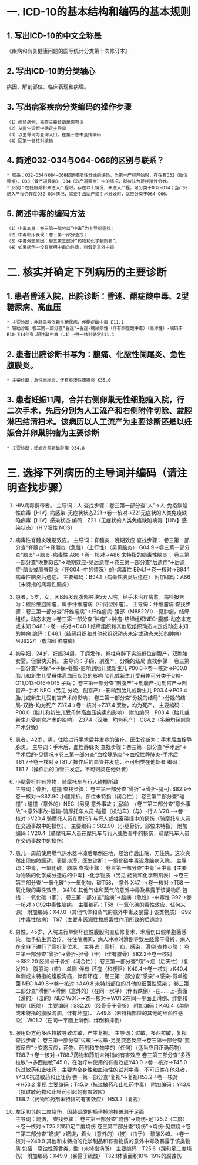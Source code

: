 # 一.  ICD-10的基本结构和编码的基本规则
## 1. 写出ICD-10的中文全称是
《疾病和有关健康问题的国际统计分类第十次修订本》

## 2. 写出ICD-10的分类轴心
病因、解剖部位、临床表现和病理。

## 3. 写出病案疾病分类编码的操作步骤
    （1）阅读病例，核查主要诊断是否有误
    （2）从医生诊断中确定主导词
    （3）以主导词为查询入口，在第三卷中查找编码
    （4）回第一卷核对编码
    
## 4. 简述O32-O34与O64-O66的区别与联系？
    * 联系：O32-O34与O64-O66都是梗阻性分娩的编码。当第一产程开始时，存在有O32（胎位异常）、O33（骨产道异常）、O34（软产道异常）中的情况，就被认为是梗阻性分娩。
    * 区别：在妊娠期和未进入产程时，存在以上情况，未进入产程，可分类于O32-O34；当产妇进入产程仍存在O32-O34情况，需要手法助产或手术分娩时，就应分类于O64-O66。

## 5. 简述中毒的编码方法
    （1）中毒本身：卷三第一部分以“中毒”为主导词查找；
    （2）中毒临床表现：卷三第一部分查找；
    （3）中毒外部原因：卷三第三部分“药物和化学制剂表”。
    （4）如果病例中没有表明中毒的性质，则假定意外中毒

# 二. 核实并确定下列病历的主要诊断
## 1. 患者昏迷入院，出院诊断：昏迷、酮症酸中毒、2型糖尿病、高血压
    * 主要诊断：非胰岛素依赖性糖尿病，伴酮症酸中毒 E11.1
    * 辅助诊断:卷三第一部分查“昏迷”→昏迷-糖尿病性（伴有酮症酸中毒）（高渗性）-编码于E10-E14伴有.酮性酸中毒（.1）→卷一核对确定E11.1


## 2. 患者出院诊断书写为：腹痛、化脓性阑尾炎、急性腹膜炎。 
    * 主要诊断：急性阑尾炎，伴有弥漫性腹膜炎 K35.0


## 3. 患者妊娠11周，合并右侧卵巢无性细胞瘤入院，行二次手术，先后分别为人工流产和右侧附件切除、盆腔淋巴结清扫术。该病历以人工流产为主要诊断还是以妊娠合并卵巢肿瘤为主要诊断
    * 主要诊断：妊娠合并卵巢肿瘤 O34.8     

# 三. 选择下列病历的主导词并编码（请注明查找步骤）
1. HIV病毒携带者。
主导词：人
查找步骤：卷三第一部分查“人”→人-免疫缺陷性病毒【HIV】病感染-无症状状态Z21→卷一核对→Z21无症状的人类免疫缺陷病毒【HIV】感染状态 
编码：Z21（无症状的人类免疫缺陷病毒【HIV】感染状态）（HIV阳性 NOS）



2. 病毒性脊髓炎晚期效应。
主导词：脊髓炎、晚期效应
查找步骤：
卷三第一部分查“脊髓炎”→脊髓炎（急性）（上行性）（另见脑炎） G04.9→卷三第一部分查“脑炎”→脑炎-病毒性 A86→卷一核对→A86 未特指的病毒性脑炎；
卷三第一部分查“晚期效应”→晚期效应-见后遗症→卷三第一部分查“后遗症”→后遗症-脑炎或脑脊髓炎（在G04.-中的情况）的-病毒性 B94.1→卷一核对→B94.1 病毒性脑炎后遗症。
主要编码：B94.1（病毒性脑炎后遗症）
附加编码：A86（未特指的病毒性脑炎）





3. 患者，5岁，女，因B超发现腹部肿块5天入院，经手术治疗病愈。病检报告为：梭形细胞肿瘤，属于纤维瘤病（中间型肿瘤）。
主导词：纤维瘤病
查找步骤：卷三第一部分查“纤维瘤病”→纤维瘤病-腹部（M8822/1）-见肿瘤，结缔组织，动态未定→卷三第一部分查“肿瘤”→肿瘤-结缔组织NEC-腹部-动态未定或未知 D48.1→卷一核对→D48.1 结缔组织和其他软组织动态未定或动态未知的肿瘤
编码：D48.1（结缔组织和其他软组织动态未定或动态未知的肿瘤） M8822/1（腹部纤维瘤病）





4. 初孕妇，24岁，妊娠34周，子痫发作，脊柱麻醉下实施低位剖腹产，双胞胎女婴，但很快夭折。
主导词：子痫，剖腹产，分娩的结局
查找步骤：
卷三第一部分查“子痫”→子痫-妊娠-影响到胎儿或新生儿 P00.0→卷一核对→P00.0 胎儿和新生儿受母体高血压疾患的影响 胎儿或新生儿受母体可分类于O10-O11,O13-O16→O15 子痫；
卷三第一部分查“剖腹产”→剖腹产-见剖宫产→剖宫产-手术 NEC（另见 分娩，剖宫产）-影响到胎儿或新生儿 P03.4→P03.4 胎儿或新生儿受剖宫产术的影响；
卷三第一部分查“分娩的结局”→分娩的结局-双胎-均为死产 Z37.4→卷一核对→Z37.4 双胎，均为死产。
主要编码：P00.0（胎儿和新生儿受母体高血压疾患的影响）
附加编码：P03.4（胎儿或新生儿受剖宫产术的影响）
Z37.4（双胎，均为死产）
O84.2（多胎均经剖宫产术分娩）





5. 患者，42岁，男，住院进行手术后并发症的治疗。医生诊断为：手术后血栓静脉炎。
主导词：手术后，血栓静脉炎
查找步骤：卷三第一部分查“手术后”→手术后的-见情况→卷三第一部分查“血栓静脉炎”→血栓性静脉炎-手术后 T81.7→卷一核对→T81.7 操作后的血管并发症，不可归类在他处者
编码：T81.7（操作后的血管并发症，不可归类在他处者）





6. 小腿骨折伴有异物，骑摩托车与行人碰撞所致   
主导词：骨折，碰撞
查找步骤：
卷三第一部分查“骨折”→骨折-腿-小 S82.9→卷一核对→S82.90 小腿骨折，部位未特指（闭合性）；
卷三第二部分查“碰撞”→碰撞（意外的）NEC（另见 意外事故；运输）→卷三第二部分查“意外事故”→意外事故-运输-骑摩托车人员-碰撞（机动车）（与）-行人 V20.-→卷一核对→V20.4 骑摩托人员在摩托车与行人或牲畜碰撞中的损伤（骑摩托车人员在交通事故中的损伤）。
主要编码：S82.90（小腿骨折，部位未特指）
附加编码：V20.4（骑摩托车人员在摩托车与行人或牲畜中的损伤，骑摩托车人员在交通事故中的损伤）




7. 患儿一周前使用燃气热水器冲凉后晕倒在地，经治疗后出院，无住院，这次突然出现四肢躁动，表情淡漠，医生诊断：一氧化碳中毒迟发脑病入院。
主导词：中毒，一氧化碳，脑病
查找步骤：
卷三第一部分查“中毒”→中毒【主要为物质的化学成分造成的中毒】-化学物质（另见 药物和化学制剂表）→卷三第三部分查“一氧化碳”→一氧化物，碳T58，-意外 X47.-→卷一核对→T58 一氧化碳的毒性效应， X47.0 其他气体和蒸气的意外中毒及暴露于该类物质 包括：一氧化碳（家）；
卷三第一部分查“脑病”→脑病（急性）-中毒性 G92→卷一核对→G92中毒性脑病。
主要编码：T58（一氧化碳的毒性效应，任何来源）
附加编码：X47.0（其他气体和蒸气的意外中毒及暴露于该类物质）
G92（中毒性脑病）
T97（主要非医源性物质毒性作用所致的后遗症）







8. 男性，45岁，入院进行单侧坏疽性腹股沟直疝修复术，术后伤口假单胞菌感染，给予抗生素治疗。在住院期间，病人冲凉时滑倒导致左胫骨干骨折，病人在全麻下进行了骨折复位术。
主导词：骨折，疝，感染，滑倒
查找步骤：
卷三第一部分查“骨折”→骨折-胫骨（干）（伴有腓骨）S82.2→卷一核对→S82.20 胫骨骨干骨折（闭合性）；
卷三第一部分查“疝”→疝（后天性）（复发性）-腹股沟（直）-单侧-伴有-坏疽（和梗阻）K40.4→卷一核对→K40.4 单侧或未特指的腹股沟疝，伴有坏疽；
卷三第一部分查“感染”→感染-假单胞菌 NEC A49.8→卷一核对→A49.8 未特指部位的其他的细菌性感染；
卷三第二部分查“滑倒”→滑倒（意外的）（在同一水平）（伴有跌倒）-在……上-表面（滑的）（湿的）NEC W01.-→卷一核对→W01.2在同一平面上滑倒、绊倒和摔倒（医院）
主要编码：S82.20（胫骨骨干骨折）
附加编码：K40.4（单侧或未特指的腹股沟疝，伴有坏疽）、
A49.8（未特指部位的其他的细菌性感染）
W01.2（在同一平面上滑倒、绊倒和摔倒）


9. 服用处方药多西拉敏导致过敏，产生复视。
主导词：过敏，多西拉敏，复视
查找步骤：
卷三第一部分查“过敏”→过敏-另见变态反应→卷三第一部分查“变态反应”→变态反应，药物、药剂和生物学的（任何）（适当应用正确药物）T88.7→卷一核对→T88.7药物和药剂未特指的有害效应
卷三第三部分查“多西拉敏”→多西拉敏T45.0，在治疗中使用的有害效应Y43.0→卷一核对→T45.0抗过敏药和止吐药，主要为全身性和血液性的试剂中毒，不可归类在他处者， Y43.0抗过敏药和止吐药
卷一第一部分查“复视”→复视H53.2→卷一核对→H53.2 复视
主要编码：T45.0（抗过敏药和止吐药中毒）
附加编码：Y43.0（抗过敏药物和止吐药引起的有害效应）	
T88.7（药物和药剂未特指的有害效应）
H53.2（复视）




10. 左足10%的二度烧伤，因装硫酸的瓶子掉地摔破溅于足面    
主导词：烧伤，
查找步骤：
卷三第一部分查“烧伤”→烧伤-足T25.2（二度）→卷一核对→T25.2踝和足二度烧伤
卷三第二部分查“烧伤”→烧伤-见燃烧→卷三第二部分查“燃烧”→燃烧，着火（意外的）（被）（由于）-硫酸X49.-→卷一核对→X49.9 其他和未特指的化学制品和有害物质的意外中毒及暴露于该类物质 包括：腐蚀性芳香类、酸（未特指场所）
主要编码：T25.6（踝和足二度烧伤）
附加编码：X49.9（暴露于硫酸）
		  T32.1体表面积10%-19%的腐蚀伤
